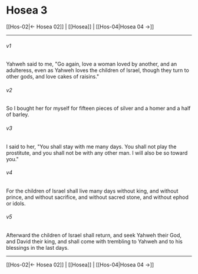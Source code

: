 # Hosea 3

[[Hos-02|← Hosea 02]] | [[Hosea]] | [[Hos-04|Hosea 04 →]]
***



###### v1 
Yahweh said to me, "Go again, love a woman loved by another, and an adulteress, even as Yahweh loves the children of Israel, though they turn to other gods, and love cakes of raisins." 

###### v2 
So I bought her for myself for fifteen pieces of silver and a homer and a half of barley. 

###### v3 
I said to her, "You shall stay with me many days. You shall not play the prostitute, and you shall not be with any other man. I will also be so toward you." 

###### v4 
For the children of Israel shall live many days without king, and without prince, and without sacrifice, and without sacred stone, and without ephod or idols. 

###### v5 
Afterward the children of Israel shall return, and seek Yahweh their God, and David their king, and shall come with trembling to Yahweh and to his blessings in the last days.

***
[[Hos-02|← Hosea 02]] | [[Hosea]] | [[Hos-04|Hosea 04 →]]
